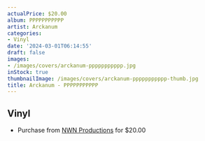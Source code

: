 ```yaml
---
actualPrice: $20.00
album: PPPPPPPPPPP
artist: Arckanum
categories:
- Vinyl
date: '2024-03-01T06:14:55'
draft: false
images:
- /images/covers/arckanum-ppppppppppp.jpg
inStock: true
thumbnailImage: /images/covers/arckanum-ppppppppppp-thumb.jpg
title: Arckanum - PPPPPPPPPPP
---
```


## Vinyl
* Purchase from [NWN Productions](http://shop.nwnprod.com/index.php?route=product/product&path=75&product_id=46812&sort=pd.name&order=ASC) for $20.00
